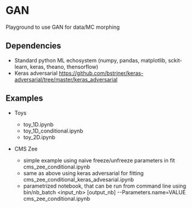 # GAN

Playground to use GAN for data/MC morphing

## Dependencies

* Standard python ML echosystem (numpy, pandas, matplotlib, sckit-learn,
  keras, theano, thensorflow)
* Keras adversarial
  https://github.com/bstriner/keras-adversarial/tree/master/keras_adversarial


## Examples
* Toys
  * toy_1D.ipynb
  * toy_1D_conditional.ipynb
  * toy_2D.ipynb

* CMS Zee
  * simple example using naive freeze/unfreeze parameters in fit 
    cms_zee_conditional.ipynb   
  * same as above using keras adversarial for fitting
    cms_zee_conditional_keras_advesarial.ipynb
  * parametrized notebook, that can be run from command line using
    bin/nb_batch <input_nb> [output_nb] --Parameters.name=VALUE
    cms_zee_conditional.ipynb
